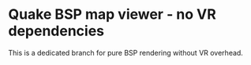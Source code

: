Quake BSP map viewer - no VR dependencies
================
This is a dedicated branch for pure BSP rendering without VR overhead.
